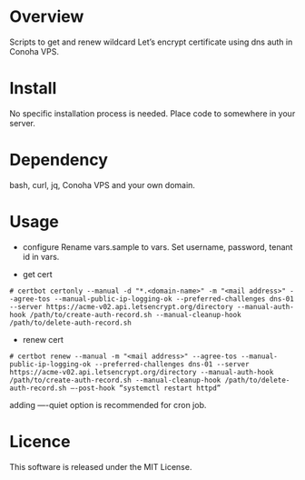 # Overview
Scripts to get and renew wildcard Let’s encrypt certificate using dns auth in Conoha VPS.

# Install
No specific installation process is needed. Place code to somewhere in your server.

# Dependency
bash, curl, jq, Conoha VPS and your own domain.

# Usage
* configure
Rename vars.sample to vars. Set username, password, tenant id in vars.

* get cert
```
# certbot certonly --manual -d "*.<domain-name>" -m "<mail address>" --agree-tos --manual-public-ip-logging-ok --preferred-challenges dns-01 --server https://acme-v02.api.letsencrypt.org/directory --manual-auth-hook /path/to/create-auth-record.sh --manual-cleanup-hook /path/to/delete-auth-record.sh
```

* renew cert
```
# certbot renew --manual -m "<mail address>" --agree-tos --manual-public-ip-logging-ok --preferred-challenges dns-01 --server https://acme-v02.api.letsencrypt.org/directory --manual-auth-hook /path/to/create-auth-record.sh --manual-cleanup-hook /path/to/delete-auth-record.sh —-post-hook “systemctl restart httpd”
```
adding —-quiet option is recommended for cron job.

# Licence
This software is released under the MIT License.
